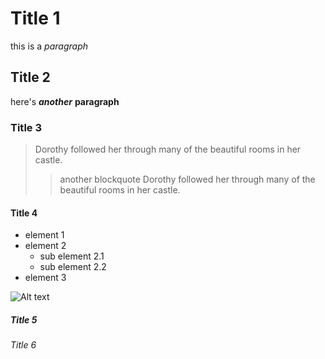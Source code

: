 # Title 1
this is a *paragraph*

## Title 2
here's ***another*** __paragraph__

### Title 3
> Dorothy followed her through many of the beautiful rooms in her castle.
>> another blockquote 
> Dorothy followed her through many of the beautiful rooms in her castle.

#### Title 4
- element 1
- element 2
  - sub element 2.1
  - sub element 2.2
- element 3

![Alt text](https://www.directoalpaladar.com/recetas-de-legumbres-y-verduras/mazorcas-de-maiz-a-la-plancha-receta?raw=true "Title")

##### Title 5
###### Title 6